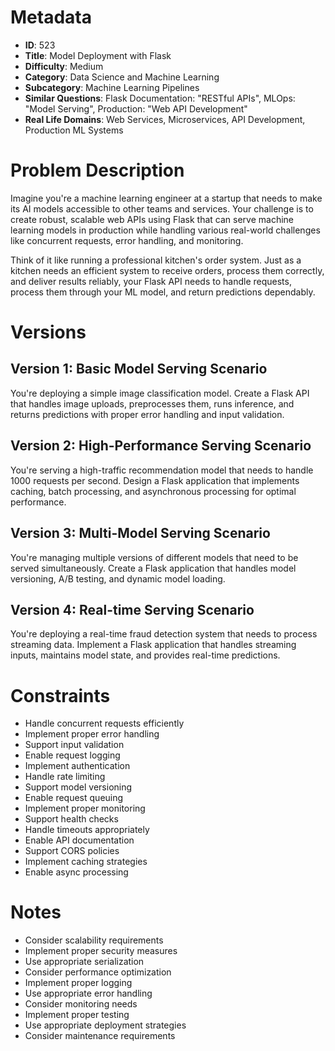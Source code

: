 # Metadata

- **ID**: 523
- **Title**: Model Deployment with Flask
- **Difficulty**: Medium
- **Category**: Data Science and Machine Learning
- **Subcategory**: Machine Learning Pipelines
- **Similar Questions**: Flask Documentation: "RESTful APIs", MLOps: "Model Serving", Production: "Web API Development"
- **Real Life Domains**: Web Services, Microservices, API Development, Production ML Systems

# Problem Description

Imagine you're a machine learning engineer at a startup that needs to make its AI models accessible to other teams and services. Your challenge is to create robust, scalable web APIs using Flask that can serve machine learning models in production while handling various real-world challenges like concurrent requests, error handling, and monitoring.

Think of it like running a professional kitchen's order system. Just as a kitchen needs an efficient system to receive orders, process them correctly, and deliver results reliably, your Flask API needs to handle requests, process them through your ML model, and return predictions dependably.

# Versions

## Version 1: Basic Model Serving Scenario
You're deploying a simple image classification model. Create a Flask API that handles image uploads, preprocesses them, runs inference, and returns predictions with proper error handling and input validation.

## Version 2: High-Performance Serving Scenario
You're serving a high-traffic recommendation model that needs to handle 1000 requests per second. Design a Flask application that implements caching, batch processing, and asynchronous processing for optimal performance.

## Version 3: Multi-Model Serving Scenario
You're managing multiple versions of different models that need to be served simultaneously. Create a Flask application that handles model versioning, A/B testing, and dynamic model loading.

## Version 4: Real-time Serving Scenario
You're deploying a real-time fraud detection system that needs to process streaming data. Implement a Flask application that handles streaming inputs, maintains model state, and provides real-time predictions.

# Constraints

- Handle concurrent requests efficiently
- Implement proper error handling
- Support input validation
- Enable request logging
- Implement authentication
- Handle rate limiting
- Support model versioning
- Enable request queuing
- Implement proper monitoring
- Support health checks
- Handle timeouts appropriately
- Enable API documentation
- Support CORS policies
- Implement caching strategies
- Enable async processing

# Notes

- Consider scalability requirements
- Implement proper security measures
- Use appropriate serialization
- Consider performance optimization
- Implement proper logging
- Use appropriate error handling
- Consider monitoring needs
- Implement proper testing
- Use appropriate deployment strategies
- Consider maintenance requirements